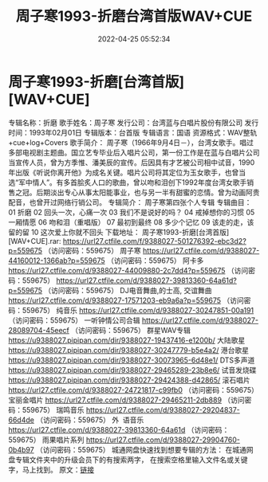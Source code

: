 ﻿---
title: 周子寒1993-折磨台湾首版WAV+CUE
date: 2022-04-25 05:52:34
categories: WAV车载音乐、镜像
tags: 国语流行
---
# 周子寒1993-折磨[台湾首版][WAV+CUE]

专辑名称：折磨
歌手姓名：周子寒
发行公司：台湾蓝与白唱片股份有限公司
发行时间：1993年02月01日
专辑版本：台首版
专辑语言：国语
资源格式：WAV整轨+cue+log+Covers
歌手简介：
周子寒（1966年9月4日－），台湾女歌手。唱过多部电视剧主题曲。国立艺专毕业后入唱片公司，第一份工作是在蓝与白唱片公司当宣传人员，曾为方季惟、潘美辰的宣传。后因具有才艺被公司相中试音，1990年出版《听说你离开他》为成名关键。唱片公司将其定位为玉女歌手，也曾当选“军中情人”。有多首脍炙人口的歌曲，曾以吻和泪创下1992年度台湾女歌手销售之冠。后期淡出专心从事太阳能事业，也与另一半有甜蜜的恋情。曾为动画阿贵配音，也曾开过网络行销公司。
专辑简介：
周子寒第四张个人专辑
专辑曲目：
01 折磨
02 回头一次，心痛一次
03 我们不是说好的吗？
04 戒掉想你的习惯
05 一厢情愿
06 吻和泪（重唱版）
07 最初到最终
08 多少个记忆
09 该走的走，该留的留
10 这次爱上你就不回头
下载地址：
周子寒1993-折磨[台湾首版][WAV+CUE].rar: https://url27.ctfile.com/f/9388027-501276392-ebc3d2?p=559675
（访问密码：559675）
周子寒
https://url27.ctfile.com/d/9388027-44160012-1366ab?p=559675
（访问密码：559675）
阿卡多
https://url27.ctfile.com/d/9388027-44009880-2c7dd4?p=559675
（访问密码：559675）
https://url27.ctfile.com/d/9388027-39813360-64a61d?p=559675
（访问密码：559675）
DJ电音舞曲,的士高, 交谊舞曲
https://url27.ctfile.com/d/9388027-17571203-eb9a6a?p=559675
（访问密码：559675）
纯音乐
https://url27.ctfile.com/d/9388027-30247851-00a191
（访问密码：559675）
一听钟情公司合辑
https://url27.ctfile.com/d/9388027-28089704-45eecf
（访问密码：559675）
群星WAV专辑
https://u9388027.pipipan.com/dir/9388027-19437416-e1200b/
大陆歌星
https://u9388027.pipipan.com/dir/9388027-30247779-b5e4a2/
港台歌星
https://u9388027.pipipan.com/dir/9388027-30073965-6d48e1/
DTS多声道
https://u9388027.pipipan.com/dir/9388027-29465289-23b8e6/
试音发烧碟
https://u9388027.pipipan.com/dir/9388027-29424388-d42865/
滚石唱片
https://url27.ctfile.com/d/9388027-24721817-c99fb0
（访问密码：559675）
宝丽金唱片
https://url27.ctfile.com/d/9388027-29465211-2db889
（访问密码：559675）
瑞鸣音乐
https://url27.ctfile.com/d/9388027-29204837-66d4de
（访问密码：559675）
外  语音乐
https://url27.ctfile.com/d/9388027-39813360-64a61d
（访问密码：559675）
雨果唱片系列
https://url27.ctfile.com/d/9388027-29904760-0b4b97
（访问密码：559675）
城通网盘快速找到想要专辑的方法：
在城通网盘专辑文件夹中的升级会员下的有搜索两字，
在搜索空格里输入文件名或关键字，马上找到。
原文：[链接](https://blog.sina.com.cn/s/blog_1647c7e7601030wum.html)